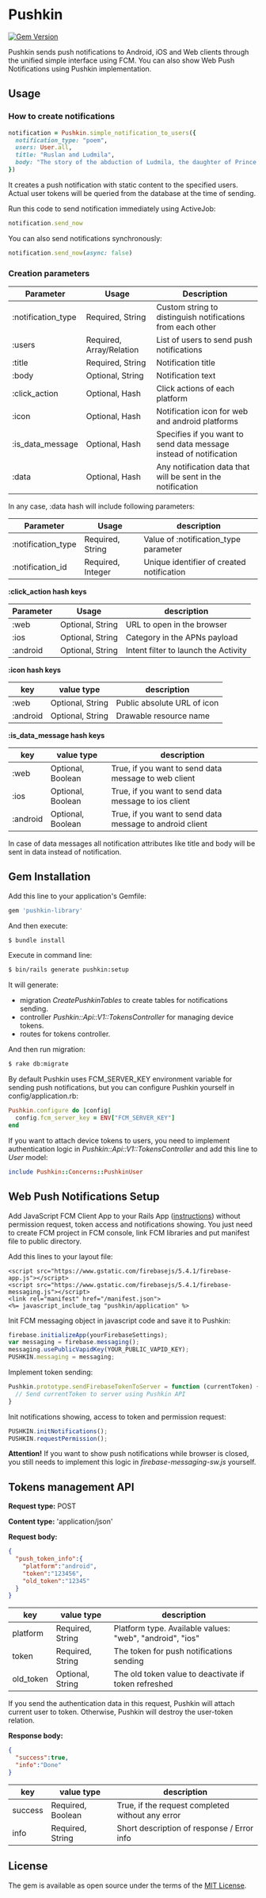 # Pushkin

[![Gem Version](https://badge.fury.io/rb/sidekiq.svg)](https://rubygems.org/gems/sidekiq)

Pushkin sends push notifications to Android, iOS and Web clients through the unified simple interface using FCM.
You can also show Web Push Notifications using Pushkin implementation.

## Usage

### How to create notifications

```ruby
notification = Pushkin.simple_notification_to_users({
  notification_type: "poem",
  users: User.all,
  title: "Ruslan and Ludmila",
  body: "The story of the abduction of Ludmila, the daughter of Prince Vladimir of Kiev, by an evil wizard and the attempt by the brave knight Ruslan to find and rescue her"
})
```

It creates a push notification with static content to the specified users. Actual user tokens will be queried from the database at the time of sending.

Run this code to send notification immediately using ActiveJob:
```ruby
notification.send_now
```

You can also send notifications synchronously:
```ruby
notification.send_now(async: false)
```

### Creation parameters

| Parameter          | Usage                    | Description                                                        |
| ------------------ | ------------------------ | ------------------------------------------------------------------ |
| :notification_type | Required, String         | Custom string to distinguish notifications from each other         |
| :users             | Required, Array/Relation | List of users to send push notifications                           |
| :title             | Required, String         | Notification title                                                 |
| :body              | Optional, String         | Notification text                                                  |
| :click_action      | Optional, Hash           | Click actions of each platform                                     |
| :icon              | Optional, Hash           | Notification icon for web and android platforms                    |
| :is_data_message   | Optional, Hash           | Specifies if you want to send data message instead of notification |
| :data              | Optional, Hash           | Any notification data that will be sent in the notification        |

In any case, :data hash will include following parameters:

| Parameter               | Usage                | description                                  |
| ----------------------- | -------------------- | -------------------------------------------- |
| :notification_type      | Required, String     | Value of :notification_type parameter        |
| :notification_id        | Required, Integer    | Unique identifier of created notification    |

**:click_action hash keys**

| Parameter | Usage                | description                          |
| --------- | -------------------- | ------------------------------------ |
| :web      | Optional, String     | URL to open in the browser           |
| :ios      | Optional, String     | Category in the APNs payload         |
| :android  | Optional, String     | Intent filter to launch the Activity |

**:icon hash keys**

| key      | value type           | description                      |
| -------- | -------------------- | -------------------------------- |
| :web     | Optional, String     | Public absolute URL of icon      |
| :android | Optional, String     | Drawable resource name           |

**:is_data_message hash keys**

| key      | value type           | description                      |
| -------- | -------------------- | -------------------------------- |
| :web     | Optional, Boolean    | True, if you want to send data message to web client     |
| :ios     | Optional, Boolean    | True, if you want to send data message to ios client     |
| :android | Optional, Boolean    | True, if you want to send data message to android client | 

In case of data messages all notification attributes like title and body will be sent in data instead of notification.

## Gem Installation
Add this line to your application's Gemfile:

```ruby
gem 'pushkin-library'
```

And then execute:
```bash
$ bundle install
```

Execute in command line:
```bash
$ bin/rails generate pushkin:setup
```

It will generate:
* migration *CreatePushkinTables* to create tables for notifications sending.
* controller *Pushkin::Api::V1::TokensController* for managing device tokens.
* routes for tokens controller.

And then run migration:
```bash
$ rake db:migrate
```

By default Pushkin uses FCM_SERVER_KEY environment variable for sending push notifications, but you can configure Pushkin yourself in config/application.rb:
```ruby
Pushkin.configure do |config|
  config.fcm_server_key = ENV["FCM_SERVER_KEY"]
end
```

If you want to attach device tokens to users, you need to implement authentication logic in *Pushkin::Api::V1::TokensController* and add this line to *User* model:
```ruby
include Pushkin::Concerns::PushkinUser
```

## Web Push Notifications Setup

Add JavaScript FCM Client App to your Rails App ([instructions](https://firebase.google.com/docs/cloud-messaging/js/client)) without permission request, token access and notifications showing. You just need to create FCM project in FCM console, link FCM libraries and put manifest file to public directory.

Add this lines to your layout file:
```erb
<script src="https://www.gstatic.com/firebasejs/5.4.1/firebase-app.js"></script>
<script src="https://www.gstatic.com/firebasejs/5.4.1/firebase-messaging.js"></script>
<link rel="manifest" href="/manifest.json">
<%= javascript_include_tag "pushkin/application" %>
```

Init FCM messaging object in javascript code and save it to Pushkin:
```javascript
firebase.initializeApp(yourFirebaseSettings);
var messaging = firebase.messaging();
messaging.usePublicVapidKey(YOUR_PUBLIC_VAPID_KEY);
PUSHKIN.messaging = messaging;
```

Implement token sending:
```javascript
Pushkin.prototype.sendFirebaseTokenToServer = function (currentToken) {
  // Send currentToken to server using Pushkin API
}
```

Init notifications showing, access to token and permission request:
```javascript
PUSHKIN.initNotifications();
PUSHKIN.requestPermission();
```

**Attention!** If you want to show push notifications while browser is closed, you still needs to implement this logic in *firebase-messaging-sw.js* yourself.

## Tokens management API

**Request type:** POST

**Content type:** 'application/json'

**Request body:**
```json
{
  "push_token_info":{
    "platform":"android",
    "token":"123456",
    "old_token":"12345"
  }
}
```

| key       | value type           | description                                              |
| --------- | -------------------- | -------------------------------------------------------- |
| platform  | Required, String     | Platform type. Available values: "web", "android", "ios" |
| token     | Required, String     | The token for push notifications sending                 |
| old_token | Optional, String     | The old token value to deactivate if token refreshed     |

If you send the authentication data in this request, Pushkin will attach current user to token. Otherwise, Pushkin will destroy the user-token relation.

**Response body:**
```json
{
  "success":true,
  "info":"Done"
}

```

| key       | value type           | description                                              |
| --------- | -------------------- | -------------------------------------------------------- |
| success   | Required, Boolean    | True, if the request completed without any error         |
| info      | Required, String     | Short description of response / Error info               |

## License
The gem is available as open source under the terms of the [MIT License](http://opensource.org/licenses/MIT).
